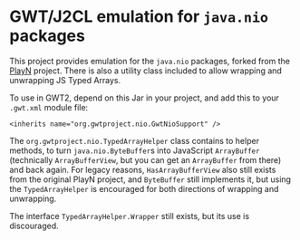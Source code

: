 # GWT/J2CL emulation for `java.nio` packages

This project provides emulation for the `java.nio` packages, forked
from the [PlayN](https://github.com/playn/playn) project. There is 
also a utility class included to allow wrapping and unwrapping JS
Typed Arrays. 

To use in GWT2, depend on this Jar in your project, and add this to
your `.gwt.xml` module file:

    <inherits name="org.gwtproject.nio.GwtNioSupport" />

The `org.gwtproject.nio.TypedArrayHelper` class contains to helper 
methods, to turn `java.nio.ByteBuffer`s into JavaScript `ArrayBuffer` 
(technically `ArrayBufferView`, but you can get an `ArrayBuffer` from 
there) and back again. For legacy reasons, `HasArrayBufferView` also 
still exists from the original PlayN project, and `ByteBuffer` still
implements it, but using the `TypedArrayHelper` is encouraged for both
directions of wrapping and unwrapping.

The interface `TypedArrayHelper.Wrapper` still exists, but its use
is discouraged.
